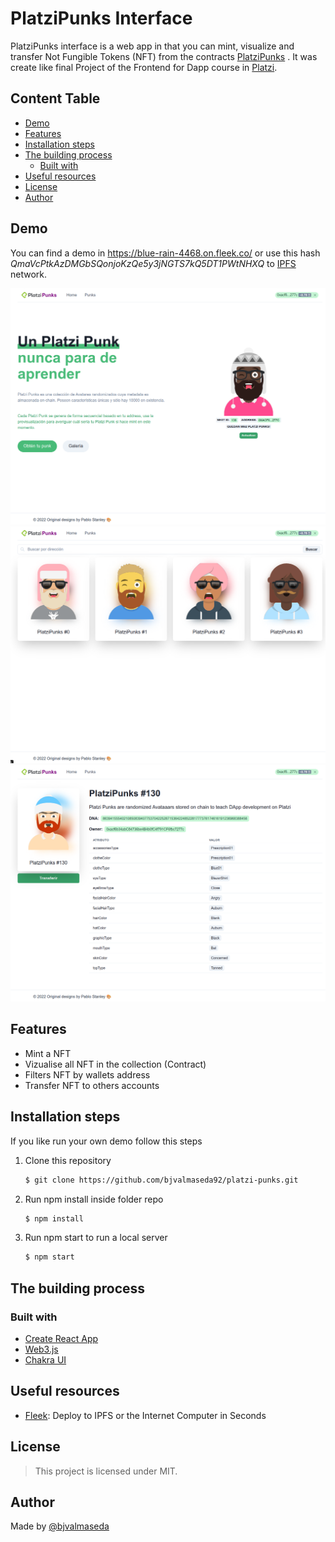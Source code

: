 # PlatziPunks Interface

PlatziPunks interface is a web app in that you can mint, visualize and transfer Not Fungible Tokens (NFT) from the contracts [PlatziPunks](https://github.com/bjvalmaseda92/platzi-punks) . It was create like final Project of the Frontend for Dapp course in [Platzi](https://platzi.com).

## Content Table
  - [Demo](#demo)
  - [Features](#features)
  - [Installation steps](#installation-steps)
  - [The building process](#the-building-process)
    - [Built with](#built-with)
  - [Useful resources](#useful-resources)
  - [License](#license)
  - [Author](#author)

## Demo
You can find a demo in https://blue-rain-4468.on.fleek.co/ or use this hash *QmaVcPtkAzDMGbSQonjoKzQe5y3jNGTS7kQ5DT1PWtNHXQ* to [IPFS](https://en.wikipedia.org/wiki/InterPlanetary_File_System) network. 

![PlatziPunks Home](docs/home.png)
![PlatziPunks Home](docs/gallery.png)
![PlatziPunks Home](docs/details.png)

## Features

- Mint a NFT
- Vizualise all NFT in the collection (Contract)
- Filters NFT by wallets address
- Transfer NFT to others accounts

## Installation steps

If you like run your own demo follow this steps

1. Clone this repository
   ```sh
   $ git clone https://github.com/bjvalmaseda92/platzi-punks.git
   ```
2. Run npm install inside folder repo
   ```sh
   $ npm install
   ```
3. Run npm start to run a local server
   ```sh
   $ npm start
   ```

## The building process
 ### Built with
- [Create React App](https://create-react-app.dev/)
- [Web3.js](https://web3js.readthedocs.io/)
- [Chakra UI](https://chakra-ui.com/)

## Useful resources
- [Fleek](https://fleek.co/): Deploy to IPFS or the Internet Computer in Seconds

## License
> This project is licensed under MIT.
## Author

Made by [@bjvalmaseda](https://www.twitter.com/bjvalmaseda)

